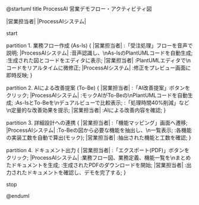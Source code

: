 @startuml
title ProcessAI 営業デモフロー・アクティビティ図

|営業担当者|
|ProcessAIシステム|

start

partition 1. 業務フロー作成 (As-Is) {
    |営業担当者|
    :「受注処理」フローを音声で説明;
    |ProcessAIシステム|
    :音声認識し、\nAs-IsのPlantUMLコードを自動生成;
    :生成された図とコードをエディタに表示;
    |営業担当者|
    :PlantUMLエディタで\nコードをリアルタイムに微修正;
    |ProcessAIシステム|
    :修正をプレビュー画面に即時反映;
}

partition 2. AIによる改善提案 (To-Be) {
    |営業担当者|
    :「AI改善提案」ボタンをクリック;
    |ProcessAIシステム|
    :モックAIがTo-Beの\nPlantUMLコードを自動生成;
    :As-IsとTo-Beを\nデュアルビューで比較表示;
    :「処理時間40%削減」など\n定量的な改善効果を提示;
    |営業担当者|
    :AIによる改善内容を確認;
}

partition 3. 詳細設計への連携 {
    |営業担当者|
    :「機能マッピング」画面へ遷移;
    |ProcessAIシステム|
    :To-Beの図から必要な機能を抽出し、\n一覧表示;
    :各機能の実装工数を自動で算出(モック);
    |営業担当者|
    :抽出された機能と工数を確認;
}

partition 4. ドキュメント出力 {
    |営業担当者|
    :「エクスポート(PDF)」ボタンをクリック;
    |ProcessAIシステム|
    :業務フロー図、業務定義、機能一覧を\nまとめたドキュメントを生成;
    :生成されたPDFのダウンロードを開始;
    |営業担当者|
    :出力されたドキュメントを確認し、デモを完了する;
}

stop

@enduml